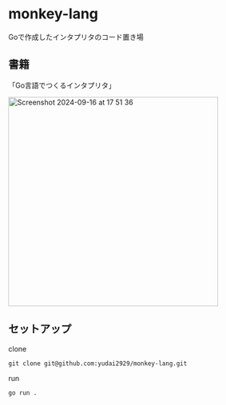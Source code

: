 # monkey-lang
Goで作成したインタプリタのコード置き場

## 書籍
「Go言語でつくるインタプリタ」

[<img width="420" alt="Screenshot 2024-09-16 at 17 51 36" src="https://github.com/user-attachments/assets/04e87010-c268-4311-b5c0-21ea0aa7a7fe">](https://www.amazon.co.jp/Go%E8%A8%80%E8%AA%9E%E3%81%A7%E3%81%A4%E3%81%8F%E3%82%8B%E3%82%A4%E3%83%B3%E3%82%BF%E3%83%97%E3%83%AA%E3%82%BF-Thorsten-Ball/dp/4873118220)

## セットアップ
clone
```
git clone git@github.com:yudai2929/monkey-lang.git
```

run
```
go run .
```
